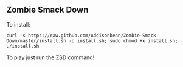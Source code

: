 ## Zombie Smack Down

To install:

    curl -s https://raw.github.com/Addisonbean/Zombie-Smack-Down/master/install.sh -o install.sh; sudo chmod +x install.sh; ./install.sh

To play just run the ZSD command!
